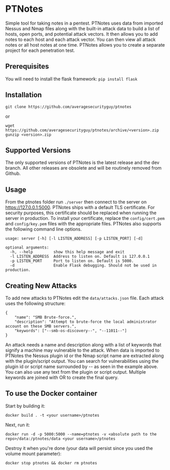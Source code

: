 # PTNotes
Simple tool for taking notes in a pentest. PTNotes uses data from imported Nessus and Nmap files along with the built-in attack data to build a list of hosts, open ports, and potential attack vectors. It then allows you to add notes to each host and each attack vector. You can then view all attack notes or all host notes at one time. PTNotes allows you to create a separate project for each penetration test.

## Prerequisites
You will need to install the flask framework: `pip install flask`

## Installation
`git clone https://github.com/averagesecurityguy/ptnotes`

or

```
wget https://github.com/averagesecurityguy/ptnotes/archive/<version>.zip
gunzip <version>.zip
```

## Supported Versions
The only supported versions of PTNotes is the latest release and the dev branch. All other releases are obsolete and will be routinely removed from Github.


## Usage
From the ptnotes folder run `./server` then connect to the server on https://127.0.0.1:5000. PTNotes ships with a default TLS certificate. For security purposes, this certificate should be replaced when running the server in production. To install your certificate, replace the `config/cert.pem` and `config/key.pem` files with the appropriate files. PTNotes also supports the following command line options.

```
usage: server [-h] [-l LISTEN_ADDRESS] [-p LISTEN_PORT] [-d]

optional arguments:
  -h, --help         show this help message and exit
  -l LISTEN_ADDRESS  Address to listen on. Default is 127.0.0.1
  -p LISTEN_PORT     Port to listen on. Default is 5000.
  -d                 Enable Flask debugging. Should not be used in production.
```

## Creating New Attacks
To add new attacks to PTNotes edit the `data/attacks.json` file. Each attack uses the following structure:

```
{
    "name": "SMB Brute-force.",
    "description": "Attempt to brute-force the local administrator account on these SMB servers.",
    "keywords": ["--smb-os-discovery--", "--11011--"]
}
```

An attack needs a name and description along with a list of keywords that signify a machine may vulnerable to the attack. When data is imported to PTNotes the Nessus plugin id or the Nmap script name are extracted along with the plugin/script output. You can search for vulnerabilities using the plugin id or script name surrounded by -- as seen in the example above. You can also use any text from the plugin or script output. Multiple keywords are joined with OR to create the final query.

## To use the Docker container
Start by building it:
```
docker build . -t <your username>/ptnotes
```
Next, run it:
```
docker run -d -p 5000:5000 --name=ptnotes -v <absolute path to the repo>/data:/ptnotes/data <your username>/ptnotes
```
Destroy it when you're done (your data will persist since you used the volume mount parameter):
```
docker stop ptnotes && docker rm ptnotes
```
